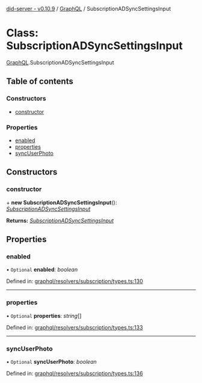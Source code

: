 [did-server - v0.10.9](../README.md) / [GraphQL](../modules/graphql.md) / SubscriptionADSyncSettingsInput

# Class: SubscriptionADSyncSettingsInput

[GraphQL](../modules/graphql.md).SubscriptionADSyncSettingsInput

## Table of contents

### Constructors

- [constructor](graphql.subscriptionadsyncsettingsinput.md#constructor)

### Properties

- [enabled](graphql.subscriptionadsyncsettingsinput.md#enabled)
- [properties](graphql.subscriptionadsyncsettingsinput.md#properties)
- [syncUserPhoto](graphql.subscriptionadsyncsettingsinput.md#syncuserphoto)

## Constructors

### constructor

\+ **new SubscriptionADSyncSettingsInput**(): [*SubscriptionADSyncSettingsInput*](graphql.subscriptionadsyncsettingsinput.md)

**Returns:** [*SubscriptionADSyncSettingsInput*](graphql.subscriptionadsyncsettingsinput.md)

## Properties

### enabled

• `Optional` **enabled**: *boolean*

Defined in: [graphql/resolvers/subscription/types.ts:130](https://github.com/Puzzlepart/did/blob/dev/server/graphql/resolvers/subscription/types.ts#L130)

___

### properties

• `Optional` **properties**: *string*[]

Defined in: [graphql/resolvers/subscription/types.ts:133](https://github.com/Puzzlepart/did/blob/dev/server/graphql/resolvers/subscription/types.ts#L133)

___

### syncUserPhoto

• `Optional` **syncUserPhoto**: *boolean*

Defined in: [graphql/resolvers/subscription/types.ts:136](https://github.com/Puzzlepart/did/blob/dev/server/graphql/resolvers/subscription/types.ts#L136)
